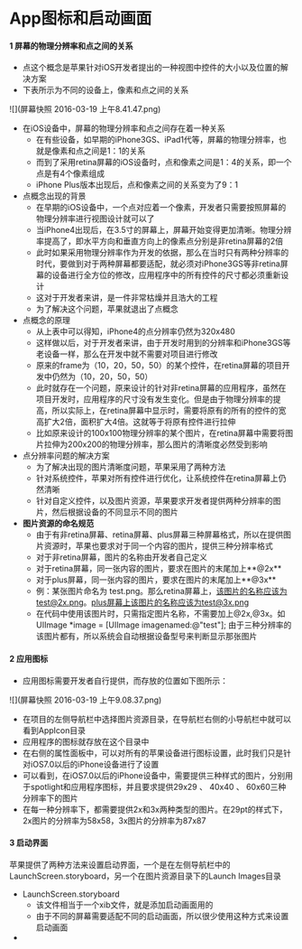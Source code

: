 # App图标和启动画面
#### 1 屏幕的物理分辨率和点之间的关系
- 点这个概念是苹果针对iOS开发者提出的一种视图中控件的大小以及位置的解决方案
- 下表所示为不同的设备上，像素和点之间的关系

![](屏幕快照 2016-03-19 上午8.41.47.png) 
    
- 在iOS设备中，屏幕的物理分辨率和点之间存在着一种关系
  - 在有些设备，如早期的iPhone3GS、iPad1代等，屏幕的物理分辨率，也就是像素和点之间是1：1的关系
  - 而到了采用retina屏幕的iOS设备时，点和像素之间是1：4的关系，即一个点是有4个像素组成
  - iPhone Plus版本出现后，点和像素之间的关系变为了9：1
- 点概念出现的背景
  - 在早期的iOS设备中，一个点对应着一个像素，开发者只需要按照屏幕的物理分辨率进行视图设计就可以了
  - 当iPhone4出现后，在3.5寸的屏幕上，屏幕开始变得更加清晰。物理分辨率提高了，即水平方向和垂直方向上的像素点分别是非retina屏幕的2倍
  - 此时如果采用物理分辨率作为开发的依据，那么在当时只有两种分辨率的时代，要做到对于两种屏幕都要适配，就必须对iPhone3GS等非retina屏幕的设备进行全方位的修改，应用程序中的所有控件的尺寸都必须重新设计
  - 这对于开发者来讲，是一件非常枯燥并且浩大的工程
  - 为了解决这个问题，苹果就退出了点概念
- 点概念的原理
  - 从上表中可以得知，iPhone4的点分辨率仍然为320x480
  - 这样做以后，对于开发者来讲，由于开发时用到的分辨率和iPhone3GS等老设备一样，那么在开发中就不需要对项目进行修改
  - 原来的frame为（10，20，50，50）的某个控件，在retina屏幕的项目开发中仍然为（10，20，50，50）
  - 此时就存在一个问题，原来设计的针对非retina屏幕的应用程序，虽然在项目开发时，应用程序的尺寸没有发生变化。但是由于物理分辨率的提高，所以实际上，在retina屏幕中显示时，需要将原有的所有的控件的宽高扩大2倍，面积扩大4倍。这就等于将原有控件进行拉伸
  - 比如原来设计的100x100物理分辨率的某个图片，在retina屏幕中需要将图片拉伸为200x200的物理分辨率，那么图片的清晰度必然受到影响
- 点分辨率问题的解决方案
  - 为了解决出现的图片清晰度问题，苹果采用了两种方法
  - 针对系统控件，苹果对所有控件进行优化，让系统控件在retina屏幕上仍然清晰
  - 针对自定义控件，以及图片资源，苹果要求开发者提供两种分辨率的图片，然后根据设备的不同显示不同的图片
- **图片资源的命名规范**
  - 由于有非retina屏幕、retina屏幕、plus屏幕三种屏幕格式，所以在提供图片资源时，苹果也要求对于同一个内容的图片，提供三种分辨率格式
  - 对于非retina屏幕，图片的名称由开发者自己定义
  - 对于retina屏幕，同一张内容的图片，要求在图片的末尾加上**@2x**
  - 对于plus屏幕，同一张内容的图片，要求在图片的末尾加上**@3x**
  - 例：某张图片命名为 test.png。那么retina屏幕上，该图片的名称应该为test@2x.png。plus屏幕上该图片的名称应该为test@3x.png
  - 在代码中使用该图片时，只需指定图片名称，不需要加上@2x,@3x。如UIImage *image = [UIImage imagenamed:@"test"]; 由于三种分辨率的该图片都有，所以系统会自动根据设备型号来判断显示那张图片

#### 2 应用图标
- 应用图标需要开发者自行提供，而存放的位置如下图所示：

![](屏幕快照 2016-03-19 上午9.08.37.png)
- 在项目的左侧导航栏中选择图片资源目录，在导航栏右侧的小导航栏中就可以看到AppIcon目录
- 应用程序的图标就存放在这个目录中
- 在右侧的属性面板中，可以对所有的苹果设备进行图标设置，此时我们只是针对iOS7.0以后的iPhone设备进行了设置
- 可以看到，在iOS7.0以后的iPhone设备中，需要提供三种样式的图片，分别用于spotlight和应用程序图标，并且要求提供29x29 、 40x40 、 60x60三种分辨率下的图片
- 在每一种分辨率下，都需要提供2x和3x两种类型的图片。在29pt的样式下，2x图片的分辨率为58x58，3x图片的分辨率为87x87

#### 3 启动界面
苹果提供了两种方法来设置启动界面，一个是在左侧导航栏中的LaunchScreen.storyboard，另一个在图片资源目录下的Launch Images目录
- LaunchScreen.storyboard
  - 该文件相当于一个xib文件，就是添加启动画面用的
  - 由于不同的屏幕需要适配不同的启动画面，所以很少使用这种方式来设置启动画面
- 